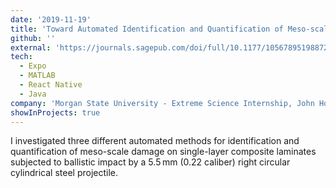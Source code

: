 ```yaml
---
date: '2019-11-19'
title: 'Toward Automated Identification and Quantification of Meso-scale Damage Modes in Plain Weave Glass/Epoxy Composite Laminates'
github: ''
external: 'https://journals.sagepub.com/doi/full/10.1177/1056789519887215'
tech:
  - Expo
  - MATLAB
  - React Native
  - Java
company: 'Morgan State University - Extreme Science Internship, John Hopkins University'
showInProjects: true
---
```


I investigated three different automated methods for identification and quantification of meso-scale damage on single-layer composite laminates subjected to ballistic impact by a 5.5 mm (0.22 caliber) right circular cylindrical steel projectile.